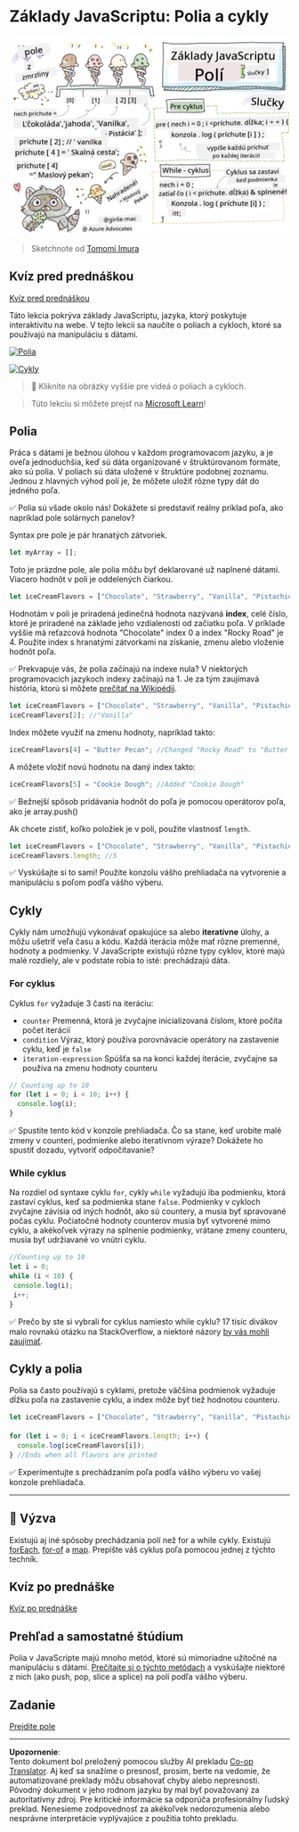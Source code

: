 <!--
CO_OP_TRANSLATOR_METADATA:
{
  "original_hash": "3f7f87871312cf6cc12662da7d973182",
  "translation_date": "2025-08-27T22:41:47+00:00",
  "source_file": "2-js-basics/4-arrays-loops/README.md",
  "language_code": "sk"
}
-->
# Základy JavaScriptu: Polia a cykly

![Základy JavaScriptu - Polia](../../../../translated_images/webdev101-js-arrays.439d7528b8a294558d0e4302e448d193f8ad7495cc407539cc81f1afe904b470.sk.png)
> Sketchnote od [Tomomi Imura](https://twitter.com/girlie_mac)

## Kvíz pred prednáškou
[Kvíz pred prednáškou](https://ashy-river-0debb7803.1.azurestaticapps.net/quiz/13)

Táto lekcia pokrýva základy JavaScriptu, jazyka, ktorý poskytuje interaktivitu na webe. V tejto lekcii sa naučíte o poliach a cykloch, ktoré sa používajú na manipuláciu s dátami.

[![Polia](https://img.youtube.com/vi/1U4qTyq02Xw/0.jpg)](https://youtube.com/watch?v=1U4qTyq02Xw "Polia")

[![Cykly](https://img.youtube.com/vi/Eeh7pxtTZ3k/0.jpg)](https://www.youtube.com/watch?v=Eeh7pxtTZ3k "Cykly")

> 🎥 Kliknite na obrázky vyššie pre videá o poliach a cykloch.

> Túto lekciu si môžete prejsť na [Microsoft Learn](https://docs.microsoft.com/learn/modules/web-development-101-arrays/?WT.mc_id=academic-77807-sagibbon)!

## Polia

Práca s dátami je bežnou úlohou v každom programovacom jazyku, a je oveľa jednoduchšia, keď sú dáta organizované v štruktúrovanom formáte, ako sú polia. V poliach sú dáta uložené v štruktúre podobnej zoznamu. Jednou z hlavných výhod polí je, že môžete uložiť rôzne typy dát do jedného poľa.

✅ Polia sú všade okolo nás! Dokážete si predstaviť reálny príklad poľa, ako napríklad pole solárnych panelov?

Syntax pre pole je pár hranatých zátvoriek.

```javascript
let myArray = [];
```

Toto je prázdne pole, ale polia môžu byť deklarované už naplnené dátami. Viacero hodnôt v poli je oddelených čiarkou.

```javascript
let iceCreamFlavors = ["Chocolate", "Strawberry", "Vanilla", "Pistachio", "Rocky Road"];
```

Hodnotám v poli je priradená jedinečná hodnota nazývaná **index**, celé číslo, ktoré je priradené na základe jeho vzdialenosti od začiatku poľa. V príklade vyššie má reťazcová hodnota "Chocolate" index 0 a index "Rocky Road" je 4. Použite index s hranatými zátvorkami na získanie, zmenu alebo vloženie hodnôt poľa.

✅ Prekvapuje vás, že polia začínajú na indexe nula? V niektorých programovacích jazykoch indexy začínajú na 1. Je za tým zaujímavá história, ktorú si môžete [prečítať na Wikipédii](https://en.wikipedia.org/wiki/Zero-based_numbering).

```javascript
let iceCreamFlavors = ["Chocolate", "Strawberry", "Vanilla", "Pistachio", "Rocky Road"];
iceCreamFlavors[2]; //"Vanilla"
```

Index môžete využiť na zmenu hodnoty, napríklad takto:

```javascript
iceCreamFlavors[4] = "Butter Pecan"; //Changed "Rocky Road" to "Butter Pecan"
```

A môžete vložiť novú hodnotu na daný index takto:

```javascript
iceCreamFlavors[5] = "Cookie Dough"; //Added "Cookie Dough"
```

✅ Bežnejší spôsob pridávania hodnôt do poľa je pomocou operátorov poľa, ako je array.push()

Ak chcete zistiť, koľko položiek je v poli, použite vlastnosť `length`.

```javascript
let iceCreamFlavors = ["Chocolate", "Strawberry", "Vanilla", "Pistachio", "Rocky Road"];
iceCreamFlavors.length; //5
```

✅ Vyskúšajte si to sami! Použite konzolu vášho prehliadača na vytvorenie a manipuláciu s poľom podľa vášho výberu.

## Cykly

Cykly nám umožňujú vykonávať opakujúce sa alebo **iteratívne** úlohy, a môžu ušetriť veľa času a kódu. Každá iterácia môže mať rôzne premenné, hodnoty a podmienky. V JavaScripte existujú rôzne typy cyklov, ktoré majú malé rozdiely, ale v podstate robia to isté: prechádzajú dáta.

### For cyklus

Cyklus `for` vyžaduje 3 časti na iteráciu:
- `counter` Premenná, ktorá je zvyčajne inicializovaná číslom, ktoré počíta počet iterácií
- `condition` Výraz, ktorý používa porovnávacie operátory na zastavenie cyklu, keď je `false`
- `iteration-expression` Spúšťa sa na konci každej iterácie, zvyčajne sa používa na zmenu hodnoty counteru
  
```javascript
// Counting up to 10
for (let i = 0; i < 10; i++) {
  console.log(i);
}
```

✅ Spustite tento kód v konzole prehliadača. Čo sa stane, keď urobíte malé zmeny v counteri, podmienke alebo iteratívnom výraze? Dokážete ho spustiť dozadu, vytvoriť odpočítavanie?

### While cyklus

Na rozdiel od syntaxe cyklu `for`, cykly `while` vyžadujú iba podmienku, ktorá zastaví cyklus, keď sa podmienka stane `false`. Podmienky v cykloch zvyčajne závisia od iných hodnôt, ako sú countery, a musia byť spravované počas cyklu. Počiatočné hodnoty counterov musia byť vytvorené mimo cyklu, a akékoľvek výrazy na splnenie podmienky, vrátane zmeny counteru, musia byť udržiavané vo vnútri cyklu.

```javascript
//Counting up to 10
let i = 0;
while (i < 10) {
 console.log(i);
 i++;
}
```

✅ Prečo by ste si vybrali for cyklus namiesto while cyklu? 17 tisíc divákov malo rovnakú otázku na StackOverflow, a niektoré názory [by vás mohli zaujímať](https://stackoverflow.com/questions/39969145/while-loops-vs-for-loops-in-javascript).

## Cykly a polia

Polia sa často používajú s cyklami, pretože väčšina podmienok vyžaduje dĺžku poľa na zastavenie cyklu, a index môže byť tiež hodnotou counteru.

```javascript
let iceCreamFlavors = ["Chocolate", "Strawberry", "Vanilla", "Pistachio", "Rocky Road"];

for (let i = 0; i < iceCreamFlavors.length; i++) {
  console.log(iceCreamFlavors[i]);
} //Ends when all flavors are printed
```

✅ Experimentujte s prechádzaním poľa podľa vášho výberu vo vašej konzole prehliadača. 

---

## 🚀 Výzva

Existujú aj iné spôsoby prechádzania polí než for a while cykly. Existujú [forEach](https://developer.mozilla.org/docs/Web/JavaScript/Reference/Global_Objects/Array/forEach), [for-of](https://developer.mozilla.org/docs/Web/JavaScript/Reference/Statements/for...of) a [map](https://developer.mozilla.org/docs/Web/JavaScript/Reference/Global_Objects/Array/map). Prepíšte váš cyklus poľa pomocou jednej z týchto techník.

## Kvíz po prednáške
[Kvíz po prednáške](https://ashy-river-0debb7803.1.azurestaticapps.net/quiz/14)

## Prehľad a samostatné štúdium

Polia v JavaScripte majú mnoho metód, ktoré sú mimoriadne užitočné na manipuláciu s dátami. [Prečítajte si o týchto metódach](https://developer.mozilla.org/docs/Web/JavaScript/Reference/Global_Objects/Array) a vyskúšajte niektoré z nich (ako push, pop, slice a splice) na poli podľa vášho výberu.

## Zadanie

[Prejdite pole](assignment.md)

---

**Upozornenie**:  
Tento dokument bol preložený pomocou služby AI prekladu [Co-op Translator](https://github.com/Azure/co-op-translator). Aj keď sa snažíme o presnosť, prosím, berte na vedomie, že automatizované preklady môžu obsahovať chyby alebo nepresnosti. Pôvodný dokument v jeho rodnom jazyku by mal byť považovaný za autoritatívny zdroj. Pre kritické informácie sa odporúča profesionálny ľudský preklad. Nenesieme zodpovednosť za akékoľvek nedorozumenia alebo nesprávne interpretácie vyplývajúce z použitia tohto prekladu.